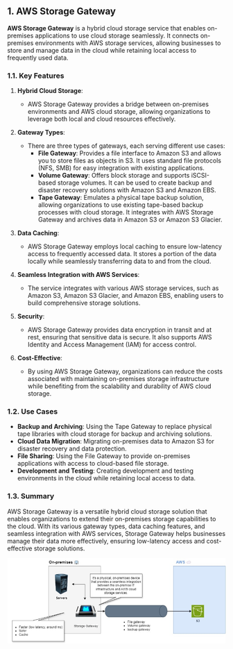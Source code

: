 ## 1. AWS Storage Gateway

**AWS Storage Gateway** is a hybrid cloud storage service that enables on-premises applications to use cloud storage seamlessly. It connects on-premises environments with AWS storage services, allowing businesses to store and manage data in the cloud while retaining local access to frequently used data.

### 1.1. Key Features

1. **Hybrid Cloud Storage**:
   - AWS Storage Gateway provides a bridge between on-premises environments and AWS cloud storage, allowing organizations to leverage both local and cloud resources effectively.

2. **Gateway Types**:
   - There are three types of gateways, each serving different use cases:
     - **File Gateway**: Provides a file interface to Amazon S3 and allows you to store files as objects in S3. It uses standard file protocols (NFS, SMB) for easy integration with existing applications.
     - **Volume Gateway**: Offers block storage and supports iSCSI-based storage volumes. It can be used to create backup and disaster recovery solutions with Amazon S3 and Amazon EBS.
     - **Tape Gateway**: Emulates a physical tape backup solution, allowing organizations to use existing tape-based backup processes with cloud storage. It integrates with AWS Storage Gateway and archives data in Amazon S3 or Amazon S3 Glacier.

3. **Data Caching**:
   - AWS Storage Gateway employs local caching to ensure low-latency access to frequently accessed data. It stores a portion of the data locally while seamlessly transferring data to and from the cloud.

4. **Seamless Integration with AWS Services**:
   - The service integrates with various AWS storage services, such as Amazon S3, Amazon S3 Glacier, and Amazon EBS, enabling users to build comprehensive storage solutions.

5. **Security**:
   - AWS Storage Gateway provides data encryption in transit and at rest, ensuring that sensitive data is secure. It also supports AWS Identity and Access Management (IAM) for access control.

6. **Cost-Effective**:
   - By using AWS Storage Gateway, organizations can reduce the costs associated with maintaining on-premises storage infrastructure while benefiting from the scalability and durability of AWS cloud storage.

### 1.2. Use Cases

- **Backup and Archiving**: Using the Tape Gateway to replace physical tape libraries with cloud storage for backup and archiving solutions.
- **Cloud Data Migration**: Migrating on-premises data to Amazon S3 for disaster recovery and data protection.
- **File Sharing**: Using the File Gateway to provide on-premises applications with access to cloud-based file storage.
- **Development and Testing**: Creating development and testing environments in the cloud while retaining local access to data.

### 1.3. Summary

AWS Storage Gateway is a versatile hybrid cloud storage solution that enables organizations to extend their on-premises storage capabilities to the cloud. With its various gateway types, data caching features, and seamless integration with AWS services, Storage Gateway helps businesses manage their data more effectively, ensuring low-latency access and cost-effective storage solutions.

![Storage Gateway diagram](../imgs/storage-gateway.jpg)
